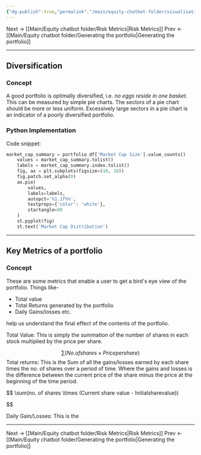 ```yaml
---
{"dg-publish":true,"permalink":"/main/equity-chatbot-folder/visualisations/"}
---
```


Next -> [[Main/Equity chatbot folder/Risk Metrics\|Risk Metrics]]
Prev <- [[Main/Equity chatbot folder/Generating the portfolio\|Generating the portfolio]]

---

## Diversification
### Concept
A good portfolio is optimally diversified, i.e. *no eggs reside in one basket*. This can be measured by simple pie charts. The sectors of a pie chart should be more or less uniform. Excessively large sectors in a pie chart is an indicator of a poorly diversified portfolio. 
### Python Implementation

Code snippet:

```python wrap
market_cap_summary = portfolio_df['Market Cap Size'].value_counts()
    values = market_cap_summary.tolist()
    labels = market_cap_summary.index.tolist()
    fig, ax = plt.subplots(figsize=(10, 10))
    fig.patch.set_alpha(0)  
    ax.pie(
        values,
        labels=labels,
        autopct='%1.1f%%',
        textprops={'color': 'white'},  
        startangle=90
    )
    st.pyplot(fig)
    st.text('Market Cap Distribution')
```

---
## Key Metrics of a portfolio
### Concept

These are some metrics that enable a user to get a bird's eye view of the portfolio. Things like- 
- Total value
- Total Returns generated by the portfolio
- Daily Gains/losses
etc. 

help us understand the final effect of the contents of the portfolio.

Total Value: This is simply the summation of the number of shares in each stock multiplied by the price per share. 

$$
\sum(No. of shares \times Price per share )
$$
Total returns: This is the Sum of all the gains/losses earned by each share times the no. of shares over a period of time. Where the gains and losses is the difference between the current price of the share minus the price at the beginning of the time period. 

$$
\sum(no. of shares \times (Current share value - Initialsharevalue))

$$

Daily Gain/Losses: This is the 

---


Next -> [[Main/Equity chatbot folder/Risk Metrics\|Risk Metrics]]
Prev <- [[Main/Equity chatbot folder/Generating the portfolio\|Generating the portfolio]]